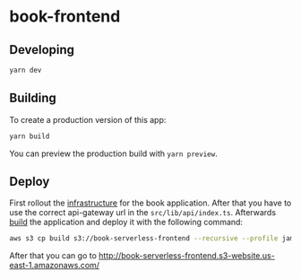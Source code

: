 # book-frontend

## Developing

```bash
yarn dev
```

## Building

To create a production version of this app:

```bash
yarn build
```

You can preview the production build with `yarn preview`.

## Deploy

First rollout the [infrastructure](https://github.com/chrishrb/book-infrastructure) for the book application. After that you have to use the
correct api-gateway url in the `src/lib/api/index.ts`. Afterwards [build](#Building) the application and deploy it with the following command:

```bash
aws s3 cp build s3://book-serverless-frontend --recursive --profile jambit
```

After that you can go to http://book-serverless-frontend.s3-website.us-east-1.amazonaws.com/
